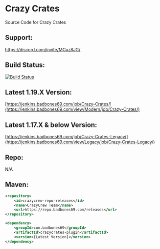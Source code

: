 # Crazy Crates
Source Code for Crazy Crates

## Support:
https://discord.com/invite/MCuz8JG/

## Build Status:
[![Build Status](https://jenkins.badbones69.com/view/Legacy/job/Crazy-Crates-Modern/badge/icon)](https://jenkins.badbones69.com/view/Modern/job/Crazy-Crates-Modern/)

## Latest 1.19.X Version:
[https://jenkins.badbones69.com/job/Crazy-Crates/](https://jenkins.badbones69.com/view/Modern/job/Crazy-Crates/)

## Latest 1.17.X & below Version:
[https://jenkins.badbones69.com/job/Crazy-Crates-Legacy/](https://jenkins.badbones69.com/view/Legacy/job/Crazy-Crates-Legacy/)

## Repo:
N/A

## Maven:
```xml
<repository>
    <id>crazycrew-repo-releases</id>
    <name>CrazyCrew Team</name>
    <url>https://repo.badbones69.com/releases</url>
</repository>

<dependency>
    <groupId>com.badbones69</groupId>
    <artifactId>crazycrates-plugin</artifactId>
    <version>{Latest Version}</version>
</dependency>
```
